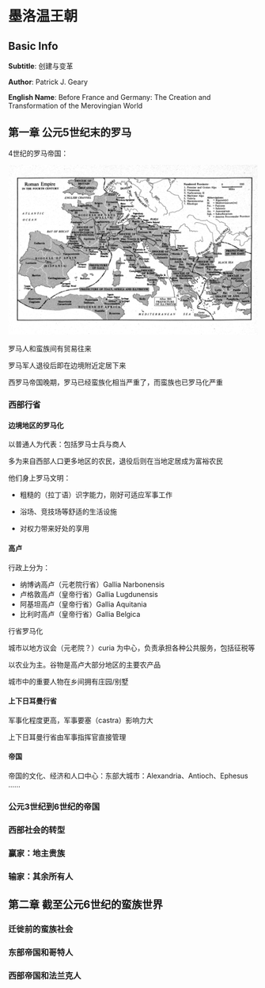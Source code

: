 # 墨洛温王朝

## Basic Info

**Subtitle**: 创建与变革

**Author**: Patrick J. Geary

**English Name**: Before France and Germany: The Creation and Transformation of the Merovingian World

## 第一章 公元5世纪末的罗马

4世纪的罗马帝国：

![](../pictures/roman_empire_4th_century.png)

罗马人和蛮族间有贸易往来

罗马军人退役后即在边境附近定居下来

西罗马帝国晚期，罗马已经蛮族化相当严重了，而蛮族也已罗马化严重

### 西部行省

#### 边境地区的罗马化

以普通人为代表：包括罗马士兵与商人

多为来自西部人口更多地区的农民，退役后则在当地定居成为富裕农民

他们身上罗马文明：

- 粗糙的（拉丁语）识字能力，刚好可适应军事工作

- 浴场、竞技场等舒适的生活设施
- 对权力带来好处的享用

#### 高卢

行政上分为：

- 纳博讷高卢（元老院行省）Gallia Narbonensis
- 卢格敦高卢（皇帝行省）Gallia Lugdunensis
- 阿基坦高卢（皇帝行省）Gallia Aquitania
- 比利时高卢（皇帝行省）Gallia Belgica

行省罗马化

城市以地方议会（元老院？）curia 为中心，负责承担各种公共服务，包括征税等

以农业为主。谷物是高卢大部分地区的主要农产品

城市中的重要人物在乡间拥有庄园/别墅

#### 上下日耳曼行省

军事化程度更高，军事要塞（castra）影响力大

上下日耳曼行省由军事指挥官直接管理

#### 帝国

帝国的文化、经济和人口中心：东部大城市：Alexandria、Antioch、Ephesus ......



### 公元3世纪到6世纪的帝国

### 西部社会的转型

### 赢家：地主贵族

### 输家：其余所有人

## 第二章 截至公元6世纪的蛮族世界

### 迁徙前的蛮族社会

### 东部帝国和哥特人

### 西部帝国和法兰克人



